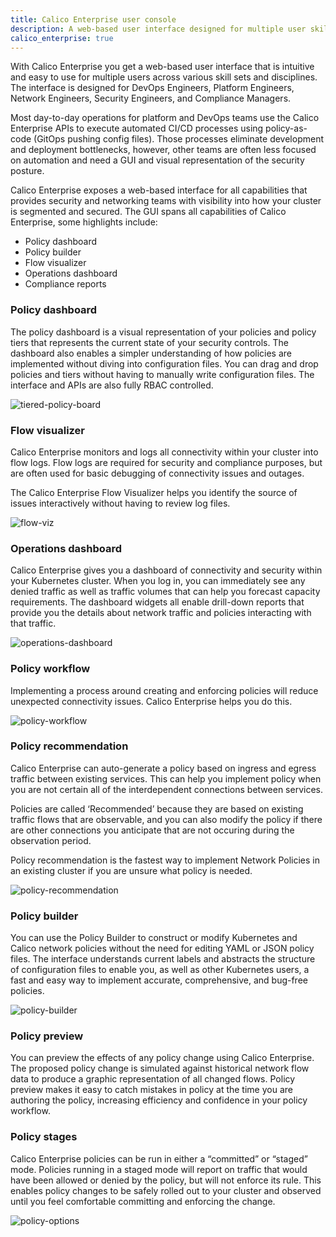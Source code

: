 ```yaml
---
title: Calico Enterprise user console
description: A web-based user interface designed for multiple user skill sets and disciplines. 
calico_enterprise: true
---
```


With Calico Enterprise you get a web-based user interface that is intuitive and easy to use for multiple users across various skill sets and disciplines. The interface is designed for DevOps Engineers, Platform Engineers, Network Engineers, Security Engineers, and Compliance Managers. 

Most day-to-day operations for platform and DevOps teams use the Calico Enterprise APIs to execute automated CI/CD processes using policy-as-code (GitOps pushing config files). Those processes eliminate development and deployment bottlenecks, however, other teams are often less focused on automation and need a GUI and visual representation of the security posture.

Calico Enterprise exposes a web-based interface for all capabilities that provides security and networking teams with visibility into how your cluster is segmented and secured. The GUI spans all capabilities of Calico Enterprise, some highlights include:

- Policy dashboard
- Policy builder
- Flow visualizer
- Operations dashboard
- Compliance reports

### Policy dashboard

The policy dashboard is a visual representation of your policies and policy tiers that represents the current state of your security controls. The dashboard also enables a simpler understanding of how policies are implemented without diving into configuration files. You can drag and drop policies and tiers without having to manually write configuration files. The interface and APIs are also fully RBAC controlled.

![tiered-policy-board]({{site.baseurl}}/images/tiered-policy-board.png)

### Flow visualizer

Calico Enterprise monitors and logs all connectivity within your cluster into flow logs. Flow logs are required for security and compliance purposes, but are often used for basic debugging of connectivity issues and outages.

The Calico Enterprise Flow Visualizer helps you identify the source of issues interactively without having to review log files.

![flow-viz]({{site.baseurl}}/images/flow-viz.png)

### Operations dashboard

Calico Enterprise gives you a dashboard of connectivity and security within your Kubernetes cluster. When you log in, you can immediately see any denied traffic as well as traffic volumes that can help you forecast capacity requirements. The dashboard widgets all enable drill-down reports that provide you the details about network traffic and policies interacting with that traffic.

![operations-dashboard]({{site.baseurl}}/images/operations-dashboard.png)

### Policy workflow

Implementing a process around creating and enforcing policies will reduce unexpected connectivity issues. Calico Enterprise helps you do this.

![policy-workflow]({{site.baseurl}}/images/policy-workflow.png)

### Policy recommendation

Calico Enterprise can auto-generate a policy based on ingress and egress traffic between existing services. This can help you implement policy when you are not certain all of the interdependent connections between services.

Policies are called ‘Recommended’ because they are based on existing traffic flows that are observable, and you can also modify the policy if there are other connections you anticipate that are not occuring during the observation period.

Policy recommendation is the fastest way to implement Network Policies in an existing cluster if you are unsure what policy is needed.

![policy-recommendation]({{site.baseurl}}/images/policy-recommendation.png)

### Policy builder

You can use the Policy Builder to construct or modify Kubernetes and Calico network policies without the need for editing YAML or JSON policy files. The interface understands current labels and abstracts the structure of configuration files to enable you, as well as other Kubernetes users, a fast and easy way to implement accurate, comprehensive, and bug-free policies.

![policy-builder]({{site.baseurl}}/images/policy-builder.png)

### Policy preview

You can preview the effects of any policy change using Calico Enterprise. The proposed policy change is simulated against historical network flow data to produce a graphic representation of all changed flows. Policy preview makes it easy to catch mistakes in policy at the time you are authoring the policy, increasing efficiency and confidence in your policy workflow.

### Policy stages

Calico Enterprise policies can be run in either a “committed” or “staged” mode. Policies running in a staged mode will report on traffic that would have been allowed or denied by the policy, but will not enforce its rule. This enables policy changes to be safely rolled out to your cluster and observed until you feel comfortable committing and enforcing the change.

![policy-options]({{site.baseurl}}/images/policy-options.png)

